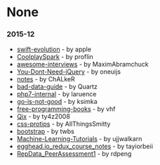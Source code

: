 # None

### 2015-12
- [swift-evolution](https://github.com/apple/swift-evolution) - by apple
- [CoolplaySpark](https://github.com/proflin/CoolplaySpark) - by proflin
- [awesome-interviews](https://github.com/MaximAbramchuck/awesome-interviews) - by MaximAbramchuck
- [You-Dont-Need-jQuery](https://github.com/oneuijs/You-Dont-Need-jQuery) - by oneuijs
- [notes](https://github.com/ChALkeR/notes) - by ChALkeR
- [bad-data-guide](https://github.com/Quartz/bad-data-guide) - by Quartz
- [php7-internal](https://github.com/laruence/php7-internal) - by laruence
- [go-is-not-good](https://github.com/ksimka/go-is-not-good) - by ksimka
- [free-programming-books](https://github.com/vhf/free-programming-books) - by vhf
- [Qix](https://github.com/ty4z2008/Qix) - by ty4z2008
- [css-protips](https://github.com/AllThingsSmitty/css-protips) - by AllThingsSmitty
- [bootstrap](https://github.com/twbs/bootstrap) - by twbs
- [Machine-Learning-Tutorials](https://github.com/ujjwalkarn/Machine-Learning-Tutorials) - by ujjwalkarn
- [egghead.io_redux_course_notes](https://github.com/tayiorbeii/egghead.io_redux_course_notes) - by tayiorbeii
- [RepData_PeerAssessment1](https://github.com/rdpeng/RepData_PeerAssessment1) - by rdpeng
